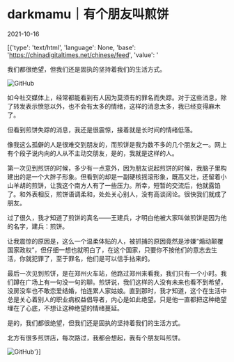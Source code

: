 # darkmamu｜有个朋友叫煎饼

2021-10-16

[{'type': 'text/html', 'language': None, 'base': 'https://chinadigitaltimes.net/chinese/feed', 'value': '

我们都很绝望，但我们还是固执的坚持着我们的生活方式。



![GitHub](https://chinadigitaltimes.net/chinese/files/2021/10/post-672145-616adfda01217.)

如今社交媒体上，经常都能看到有人因为莫须有的罪名而失踪。对于这些消息，除了转发表示愤怒以外，也不会有太多的情绪，这样的消息太多，我已经变得麻木了。

但看到煎饼失踪的消息，我还是很震惊，接着就是长时间的情绪低落。

像我这么孤僻的人是很难交到朋友的，而煎饼是我为数不多的几个朋友之一。网上有个段子说内向的人从不主动交朋友，是的，我就是这样的人。

第一次见到煎饼的时候，多少有一点意外，因为朋友说起煎饼的时候，我脑子里构建出的是一个大胖子形象。但看到的却是一副硬核摇滚形象，既高又壮，还留着小山羊胡的煎饼，让我这个南方人有了一些压力。所幸，短暂的交流后，他就露馅了。和外表相反，煎饼语调柔和，处处关心别人，没有高谈阔论。很快我们就成了朋友。

过了很久，我才知道了煎饼的真名——王建兵，才明白他被大家叫做煎饼是因为他的名字，建兵：煎饼。

让我震惊的原因是，这么一个温柔体贴的人，被抓捕的原因竟然是涉嫌“煽动颠覆国家政权”，但仔细一想也就明白了，在这个国家，只要你不按他们的意志去生活，你就犯罪了，至于罪名，他们是可以信手拈来的。

最后一次见到煎饼，是在郑州火车站，他路过郑州来看我，我们只有一个小时。我们蹲在广场上有一句没一句的聊。煎饼说，我们这样的人没有未来也看不到希望，没房没车也不敢恋爱结婚，怕连累人家姑娘。直到那时，我才知道，这个在生活中总是关心着别人的职业病权益倡导者，内心是如此绝望。只是他一直都把这种绝望埋在了心底，不想让这种绝望的情绪蔓延。

是的，我们都很绝望，但我们还是固执的坚持着我们的生活方式。

北方有很多煎饼店，每次路过，我都会想起，我有个朋友叫煎饼。

![GitHub](https://chinadigitaltimes.net/chinese/files/2021/10/post-672145-616adfdc13512.png)'}]